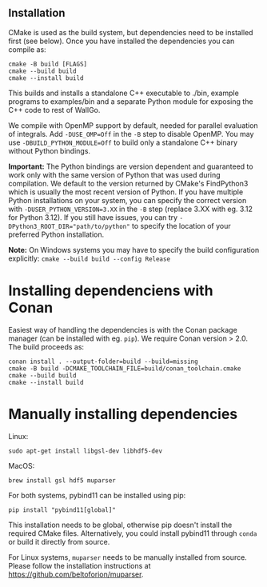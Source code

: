 
## Installation

CMake is used as the build system, but dependencies need to be installed first (see below). Once you have installed the dependencies you can compile as:
```
cmake -B build [FLAGS]
cmake --build build
cmake --install build
```
This builds and installs a standalone C++ executable to ./bin, example programs to examples/bin and a separate Python module for exposing the C++ code to rest of WallGo.

We compile with OpenMP support by default, needed for parallel evaluation of integrals. Add ```-DUSE_OMP=Off``` in the ```-B``` step to disable OpenMP. You may use ```-DBUILD_PYTHON_MODULE=Off``` to build only a standalone C++ binary without Python bindings.

**Important:** The Python bindings are version dependent and guaranteed to work only with the same version of Python that was used during compilation. We default to the version returned by CMake's FindPython3 which is usually the most recent version of Python. If you have multiple Python installations on your system, you can specify the correct version with ```-DUSER_PYTHON_VERSION=3.XX``` in the ```-B``` step (replace 3.XX with eg. 3.12 for Python 3.12). If you still have issues, you can try ```-DPython3_ROOT_DIR="path/to/python"``` to specify the location of your preferred Python installation.

**Note:** On Windows systems you may have to specify the build configuration explicitly:
```cmake --build build --config Release```

# Installing dependenciens with Conan

Easiest way of handling the dependencies is with the Conan package manager (can be installed with eg. ```pip```). We require Conan version > 2.0. The build proceeds as:
```
conan install . --output-folder=build --build=missing
cmake -B build -DCMAKE_TOOLCHAIN_FILE=build/conan_toolchain.cmake
cmake --build build
cmake --install build
```

# Manually installing dependencies

Linux:
```
sudo apt-get install libgsl-dev libhdf5-dev
```

MacOS: 
```
brew install gsl hdf5 muparser
```

For both systems, pybind11 can be installed using pip:
```
pip install "pybind11[global]"
```
This installation needs to be global, otherwise pip doesn't install the required CMake files. Alternatively, you could install pybind11 through ```conda``` or build it directly from source.

For Linux systems, ```muparser``` needs to be manually installed from source. Please follow the installation instructions at https://github.com/beltoforion/muparser.